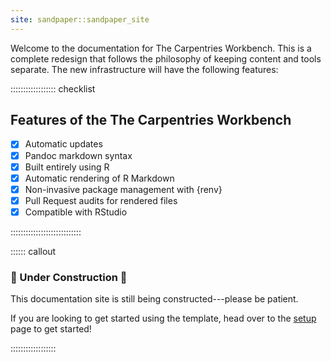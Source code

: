 ```yaml
---
site: sandpaper::sandpaper_site
---
```


Welcome to the documentation for The Carpentries Workbench. This is a
complete redesign that follows the philosophy of keeping content and tools
separate. The new infrastructure will have the following features:

:::::::::::::::::: checklist

## Features of the The Carpentries Workbench

- [x] Automatic updates
- [x] Pandoc markdown syntax
- [x] Built entirely using R
- [x] Automatic rendering of R Markdown
- [x] Non-invasive package management with {renv}
- [x] Pull Request audits for rendered files
- [x] Compatible with RStudio

::::::::::::::::::::::::::::


:::::: callout

### :construction: Under Construction :construction:

This documentation site is still being constructed---please be patient.

If you are looking to get started using the template, head over to the 
[setup](setup.html) page to get started!

::::::::::::::::::

